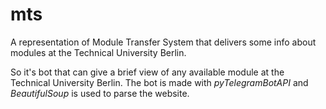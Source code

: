 # mts
A representation of Module Transfer System that delivers some info about modules at the Technical University Berlin.

So it's bot that can give a brief view of any available module at the Technical University Berlin. The bot is made with *pyTelegramBotAPI* and *BeautifulSoup* is used to parse the website.
